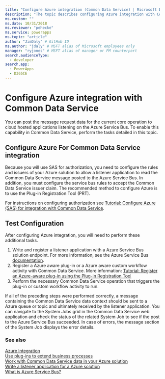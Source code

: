 ```yaml
---
title: "Configure Azure integration (Common Data Service) | Microsoft Docs" # Intent and product brand in a unique string of 43-59 chars including spaces
description: "The topic describes configuring Azure integration with Common Data Service." # 115-145 characters including spaces. This abstract displays in the search result.
ms.custom: ""
ms.date: 10/31/2018
ms.reviewer: "pehecke"
ms.service: powerapps
ms.topic: "article"
author: "JimDaly" # GitHub ID
ms.author: "jdaly" # MSFT alias of Microsoft employees only
manager: "ryjones" # MSFT alias of manager or PM counterpart
search.audienceType: 
  - developer
search.app: 
  - PowerApps
  - D365CE
---
```

# Configure Azure integration with Common Data Service

You can post the message request data for the current core operation to cloud hosted applications listening on the Azure Service Bus. To enable this capability in Common Data Service, perform the tasks detailed in this topic.

## Configure Azure For Common Data Service integration

Because you will use SAS for authorization, you need to configure the rules and issuers of your Azure solution to allow a listener application to read the Common Data Service message posted to the Azure Service Bus. In addition, you must configure the service bus rules to accept the Common Data Service issuer claim. The recommended method to configure Azure is to use the Plug-in Registration Tool (PRT).

For instructions on configuring authorization see [Tutorial: Configure Azure (SAS) for integration with Common Data Service](walkthrough-configure-azure-sas-integration.md).

## Test Configuration

After configuring Azure integration, you will need to perform these additional tasks.

1. Write and register a listener application with a Azure Service Bus solution endpoint. For more information, see the Azure Service Bus [documentation](/azure/service-bus-messaging/service-bus-messaging-overview).
1. Register a Azure aware plug-in or a Azure aware custom workflow activity with Common Data Service. More information: [Tutorial: Register an Azure-aware plug-in using the Plug-in Registration Tool](walkthrough-register-azure-aware-plug-in-using-plug-in-registration-tool.md)
1. Perform the necessary Common Data Service operation that triggers the plug-in or custom workflow activity to run.

If all of the preceding steps were performed correctly, a message containing the Common Data Service data context should be sent to a Azure queue or topic and ultimately received by the listener application. You can navigate to the System Jobs grid in the Common Data Service web application and check the status of the related System Job to see if the post to the Azure Service Bus succeeded. In case of errors, the message section of the System Job displays the error details.

### See also

[Azure Integration](azure-integration.md)<br />
[Use plug-ins to extend business processes](plug-ins.md)<br />
[Work with Common Data Service data in your Azure solution](work-data-azure-solution.md)<br />
[Write a listener application for a Azure solution](write-listener-application-azure-solution.md)<br />
[What is Azure Service Bus?](/azure/service-bus-messaging/service-bus-messaging-overview)